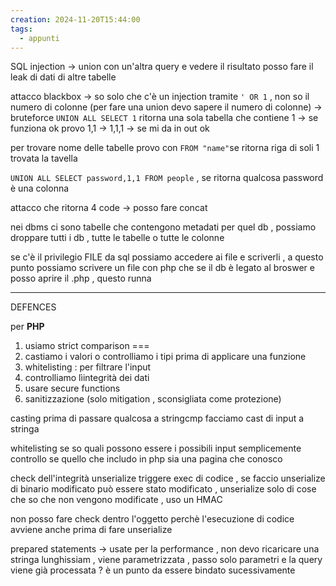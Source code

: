 ```yaml
---
creation: 2024-11-20T15:44:00
tags:
  - appunti
---
```

SQL injection -> union con un'altra query e vedere il risultato posso fare il leak di dati di altre tabelle 

attacco blackbox -> so solo che c'è un injection tramite `' OR 1` , non so il numero di colonne  (per fare una union devo sapere il numero di colonne) -> bruteforce  `UNION ALL SELECT 1` ritorna una sola tabella che contiene 1 -> se funziona ok provo 1,1 -> 1,1,1 -> se mi da in out ok

per trovare nome delle tabelle provo con `FROM "name"`se ritorna riga di soli 1 trovata la tavella 

`UNION ALL SELECT password,1,1 FROM people` , se ritorna qualcosa password è una colonna

attacco che ritorna 4 code -> posso fare concat

nei dbms ci sono tabelle che contengono metadati per quel db , possiamo droppare tutti i db , tutte le tabelle o tutte le colonne 

se c'è il privilegio FILE da sql possiamo accedere ai file e scriverli , a questo punto possiamo scrivere un file con php che se il db è legato al broswer e posso aprire il .php , questo runna 

---
DEFENCES

per **PHP**
1. usiamo strict comparison === 
2. castiamo i valori o controlliamo i tipi prima di applicare una funzione 
3. whitelisting : per filtrare  l'input
4. controlliamo lìintegrità dei dati
5. usare secure functions
6. sanitizzazione (solo mitigation , sconsigliata come protezione)

casting 
prima di passare qualcosa a stringcmp facciamo cast di input a stringa

whitelisting
se so quali possono essere i possibili input semplicemente controllo se quello che includo in php sia una pagina che conosco  

check dell'integrità
unserialize triggere exec di codice , se faccio unserialize di binario modificato può essere stato modificato , unserialize solo di cose che so che non vengono modificate , uso un HMAC

non posso fare check dentro l'oggetto perchè l'esecuzione di codice avviene anche prima di fare unserialize

prepared statements -> usate per la performance , non devo ricaricare una stringa lunghissiam , viene parametrizzata , passo solo parametri e la query viene già processata ? è un punto da essere bindato sucessivamente  
